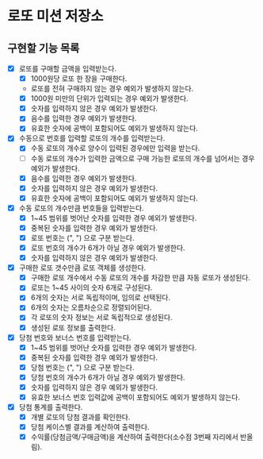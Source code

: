 # 로또 미션 저장소

## 구현할 기능 목록

- [x] 로또를 구매할 금액을 입력받는다.
  - [x] 1000원당 로또 한 장을 구매한다.
  - 로또를 전혀 구매하지 않는 경우 예외가 발생하지 않는다.
  - [x] 1000원 미만의 단위가 입력되는 경우 예외가 발생한다.
  - [x] 숫자를 입력하지 않은 경우 예외가 발생한다.
  - [x] 음수를 입력한 경우 예외가 발생한다.
  - [x] 유효한 숫자에 공백이 포함되어도 예외가 발생하지 않는다.

- [x] 수동으로 번호를 입력할 로또의 개수를 입력받는다.
  - [x] 수동 로또의 개수로 양수이 입력된 경우에만 입력을 받는다. 
  - [ ] 수동 로또의 개수가 입력한 금액으로 구매 가능한 로또의 개수를 넘어서는 경우 예외가 발생한다.
  - [x] 음수를 입력한 경우 예외가 발생한다.
  - [x] 숫자를 입력하지 않은 경우 예외가 발생한다.
  - [x] 유효한 숫자에 공백이 포함되어도 예외가 발생하지 않는다.

- [x] 수동 로또의 개수만큼 번호들을 입력받는다.
  - [x] 1~45 범위를 벗어난 숫자를 입력한 경우 예외가 발생한다.
  - [x] 중복된 숫자를 입력한 경우 예외가 발생한다.
  - [x] 로또 번호는 (", ") 으로 구분 받는다.
  - [x] 로또 번호의 개수가 6개가 아닐 경우 예외가 발생한다.
  - [x] 숫자를 입력하지 않은 경우 예외가 발생한다.

- [x] 구매한 로또 갯수만큼 로또 객체를 생성한다.
  - [x] 구매한 로또 개수에서 수동 로또의 개수를 차감한 만큼 자동 로또가 생성된다.
  - [x] 로또는 1~45 사이의 숫자 6개로 구성된다.
  - [x] 6개의 숫자는 서로 독립적이며, 임의로 선택된다.
  - [x] 6개의 숫자는 오름차순으로 정렬되어된다.
  - [x] 각 로또의 숫자 정보는 서로 독립적으로 생성된다.
  - [x] 생성된 로또 정보를 출력한다.
    
- [x] 당첨 번호와 보너스 번호를 입력받는다.
  - [x] 1~45 범위를 벗어난 숫자를 입력한 경우 예외가 발생한다.
  - [x] 중복된 숫자를 입력한 경우 예외가 발생한다.
  - [x] 당첨 번호는 (", ") 으로 구분 받는다.
  - [x] 당첨 번호의 개수가 6개가 아닐 경우 예외가 발생한다.
  - [x] 숫자를 입력하지 않은 경우 예외가 발생한다.
  - [x] 유효한 보너스 번호 입력값에 공백이 포함되어도 예외가 발생하지 않는다.

- [x] 당첨 통계를 출력한다.
  - [x] 개별 로또의 당첨 결과를 확인한다.
  - [x] 당첨 케이스별 결과를 계산하여 출력한다.
  - [x] 수익률(당첨금액/구매금액)을 계산하여 출력한다(소수점 3번째 자리에서 반올림).

